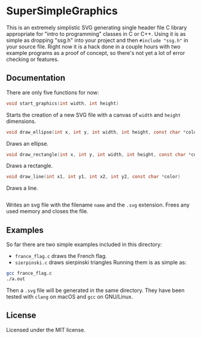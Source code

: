 # SuperSimpleGraphics
This is an extremely simplistic SVG generating single header file C library appropriate for "intro to programming" classes in C or C++. Using it is as simple as dropping "ssg.h" into your project and then `#include "ssg.h"` in your source file. Right now it is a hack done in a couple hours with two example programs as a proof of concept, so there's not yet a lot of error checking or features.

## Documentation
There are only five functions for now:

```C
void start_graphics(int width, int height)
```
Starts the creation of a new SVG file with a canvas of `width` and `height` dimensions.

```C
void draw_ellipse(int x, int y, int width, int height, const char *color)
```
Draws an ellipse.

```C
void draw_rectangle(int x, int y, int width, int height, const char *color)
```
Draws a rectangle.

```C
void draw_line(int x1, int y1, int x2, int y2, const char *color)
```
Draws a line.

```Cvoid write_graphics(const char *name)
```
Writes an svg file with the filename `name` and the `.svg` extension. Frees any used memory and closes the file.

## Examples
So far there are two simple examples included in this directory:
- `france_flag.c` draws the French flag.
- `sierpinski.c` draws sierpinski triangles
Running them is as simple as:
```bash
gcc france_flag.c
./a.out
```
Then a `.svg` file will be generated in the same directory. They have been tested with `clang` on macOS and `gcc` on GNU/Linux.

## License
Licensed under the MIT license.
